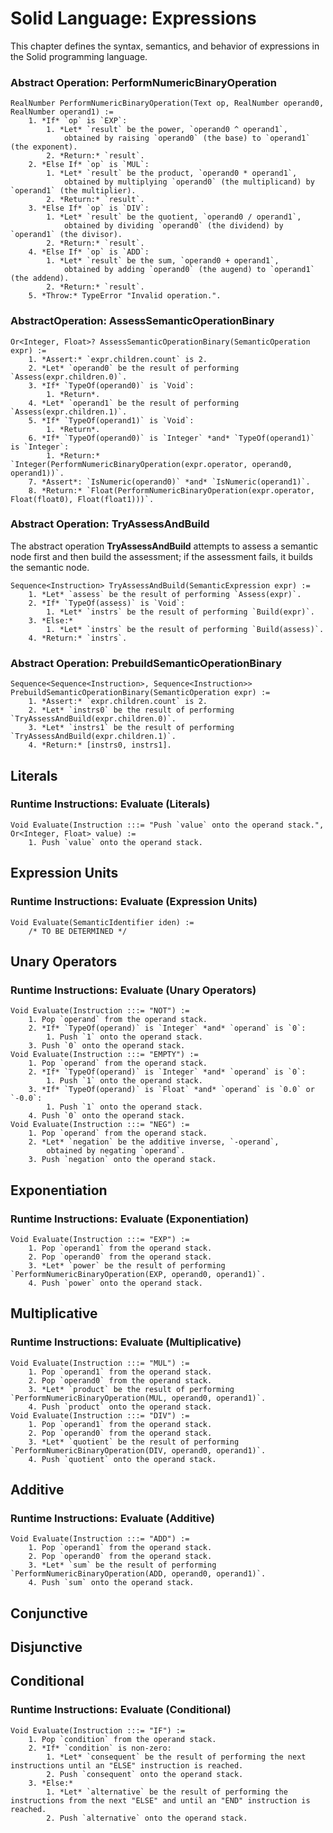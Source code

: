 # Solid Language: Expressions
This chapter defines the syntax, semantics, and behavior of expressions in the Solid programming language.


### Abstract Operation: PerformNumericBinaryOperation
```
RealNumber PerformNumericBinaryOperation(Text op, RealNumber operand0, RealNumber operand1) :=
	1. *If* `op` is `EXP`:
		1. *Let* `result` be the power, `operand0 ^ operand1`,
			obtained by raising `operand0` (the base) to `operand1` (the exponent).
		2. *Return:* `result`.
	2. *Else If* `op` is `MUL`:
		1. *Let* `result` be the product, `operand0 * operand1`,
			obtained by multiplying `operand0` (the multiplicand) by `operand1` (the multiplier).
		2. *Return:* `result`.
	3. *Else If* `op` is `DIV`:
		1. *Let* `result` be the quotient, `operand0 / operand1`,
			obtained by dividing `operand0` (the dividend) by `operand1` (the divisor).
		2. *Return:* `result`.
	4. *Else If* `op` is `ADD`:
		1. *Let* `result` be the sum, `operand0 + operand1`,
			obtained by adding `operand0` (the augend) to `operand1` (the addend).
		2. *Return:* `result`.
	5. *Throw:* TypeError "Invalid operation.".
```


### AbstractOperation: AssessSemanticOperationBinary
```
Or<Integer, Float>? AssessSemanticOperationBinary(SemanticOperation expr) :=
	1. *Assert:* `expr.children.count` is 2.
	2. *Let* `operand0` be the result of performing `Assess(expr.children.0)`.
	3. *If* `TypeOf(operand0)` is `Void`:
		1. *Return*.
	4. *Let* `operand1` be the result of performing `Assess(expr.children.1)`.
	5. *If* `TypeOf(operand1)` is `Void`:
		1. *Return*.
	6. *If* `TypeOf(operand0)` is `Integer` *and* `TypeOf(operand1)` is `Integer`:
		1. *Return:* `Integer(PerformNumericBinaryOperation(expr.operator, operand0, operand1))`.
	7. *Assert*: `IsNumeric(operand0)` *and* `IsNumeric(operand1)`.
	8. *Return:* `Float(PerformNumericBinaryOperation(expr.operator, Float(float0), Float(float1)))`.
```


### Abstract Operation: TryAssessAndBuild
The abstract operation **TryAssessAndBuild** attempts to assess a semantic node first and then build the assessment;
if the assessment fails, it builds the semantic node.
```
Sequence<Instruction> TryAssessAndBuild(SemanticExpression expr) :=
	1. *Let* `assess` be the result of performing `Assess(expr)`.
	2. *If* `TypeOf(assess)` is `Void`:
		1. *Let* `instrs` be the result of performing `Build(expr)`.
	3. *Else:*
		1. *Let* `instrs` be the result of performing `Build(assess)`.
	4. *Return:* `instrs`.
```


### Abstract Operation: PrebuildSemanticOperationBinary
```
Sequence<Sequence<Instruction>, Sequence<Instruction>> PrebuildSemanticOperationBinary(SemanticOperation expr) :=
	1. *Assert:* `expr.children.count` is 2.
	2. *Let* `instrs0` be the result of performing `TryAssessAndBuild(expr.children.0)`.
	3. *Let* `instrs1` be the result of performing `TryAssessAndBuild(expr.children.1)`.
	4. *Return:* [instrs0, instrs1].
```



## Literals


### Runtime Instructions: Evaluate (Literals)
```
Void Evaluate(Instruction :::= "Push `value` onto the operand stack.", Or<Integer, Float> value) :=
	1. Push `value` onto the operand stack.
```



## Expression Units


### Runtime Instructions: Evaluate (Expression Units)
```
Void Evaluate(SemanticIdentifier iden) :=
	/* TO BE DETERMINED */
```



## Unary Operators


### Runtime Instructions: Evaluate (Unary Operators)
```
Void Evaluate(Instruction :::= "NOT") :=
	1. Pop `operand` from the operand stack.
	2. *If* `TypeOf(operand)` is `Integer` *and* `operand` is `0`:
		1. Push `1` onto the operand stack.
	3. Push `0` onto the operand stack.
Void Evaluate(Instruction :::= "EMPTY") :=
	1. Pop `operand` from the operand stack.
	2. *If* `TypeOf(operand)` is `Integer` *and* `operand` is `0`:
		1. Push `1` onto the operand stack.
	3. *If* `TypeOf(operand)` is `Float` *and* `operand` is `0.0` or `-0.0`:
		1. Push `1` onto the operand stack.
	4. Push `0` onto the operand stack.
Void Evaluate(Instruction :::= "NEG") :=
	1. Pop `operand` from the operand stack.
	2. *Let* `negation` be the additive inverse, `-operand`,
		obtained by negating `operand`.
	3. Push `negation` onto the operand stack.
```



## Exponentiation


### Runtime Instructions: Evaluate (Exponentiation)
```
Void Evaluate(Instruction :::= "EXP") :=
	1. Pop `operand1` from the operand stack.
	2. Pop `operand0` from the operand stack.
	3. *Let* `power` be the result of performing `PerformNumericBinaryOperation(EXP, operand0, operand1)`.
	4. Push `power` onto the operand stack.
```



## Multiplicative


### Runtime Instructions: Evaluate (Multiplicative)
```
Void Evaluate(Instruction :::= "MUL") :=
	1. Pop `operand1` from the operand stack.
	2. Pop `operand0` from the operand stack.
	3. *Let* `product` be the result of performing `PerformNumericBinaryOperation(MUL, operand0, operand1)`.
	4. Push `product` onto the operand stack.
Void Evaluate(Instruction :::= "DIV") :=
	1. Pop `operand1` from the operand stack.
	2. Pop `operand0` from the operand stack.
	3. *Let* `quotient` be the result of performing `PerformNumericBinaryOperation(DIV, operand0, operand1)`.
	4. Push `quotient` onto the operand stack.
```



## Additive


### Runtime Instructions: Evaluate (Additive)
```
Void Evaluate(Instruction :::= "ADD") :=
	1. Pop `operand1` from the operand stack.
	2. Pop `operand0` from the operand stack.
	3. *Let* `sum` be the result of performing `PerformNumericBinaryOperation(ADD, operand0, operand1)`.
	4. Push `sum` onto the operand stack.
```



## Conjunctive



## Disjunctive



## Conditional


### Runtime Instructions: Evaluate (Conditional)
```
Void Evaluate(Instruction :::= "IF") :=
	1. Pop `condition` from the operand stack.
	2. *If* `condition` is non-zero:
		1. *Let* `consequent` be the result of performing the next instructions until an "ELSE" instruction is reached.
		2. Push `consequent` onto the operand stack.
	3. *Else:*
		1. *Let* `alternative` be the result of performing the instructions from the next "ELSE" and until an "END" instruction is reached.
		2. Push `alternative` onto the operand stack.
```

